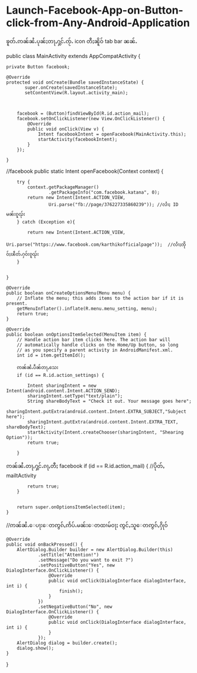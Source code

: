 # Launch-Facebook-App-on-Button-click-from-Any-Android-Application

ၶူတ်ႉဢၼ်ၼႆႉပုၼ်ႈတႃႇႁွင်ႉၸႂ်ႉ icon တီႈၼိူဝ် tab bar ၼၼ်ႉ  

public class MainActivity extends AppCompatActivity {

    
    private Button facebook;

    @Override
    protected void onCreate(Bundle savedInstanceState) {
           super.onCreate(savedInstanceState);
           setContentView(R.layout.activity_main);

     

        facebook = (Button)findViewById(R.id.action_mail);
        facebook.setOnClickListener(new View.OnClickListener() {
            @Override
            public void onClick(View v) {
                Intent facebookIntent = openFacebook(MainActivity.this);
                startActivity(facebookIntent);
            }
        });

    }


//facebook
    public static Intent openFacebook(Context context) {

        try {
            context.getPackageManager()
                    .getPackageInfo("com.facebook.katana", 0);
            return new Intent(Intent.ACTION_VIEW,
                    Uri.parse("fb://page/376227335860239")); //လႆၢႈ ID မၼ်းၵူၺ်း
        } catch (Exception e){

            return new Intent(Intent.ACTION_VIEW,
                    Uri.parse("https://www.facebook.com/karthikofficialpage"));  //လႆၢႈၸိုဝ်ႈၽဵတ်ႉႁဝ်းၵူၺ်း
        }


    }

    @Override
    public boolean onCreateOptionsMenu(Menu menu) {
        // Inflate the menu; this adds items to the action bar if it is present.
        getMenuInflater().inflate(R.menu.menu_setting, menu);
        return true;
    }

    @Override
    public boolean onOptionsItemSelected(MenuItem item) {
        // Handle action bar item clicks here. The action bar will
        // automatically handle clicks on the Home/Up button, so long
        // as you specify a parent activity in AndroidManifest.xml.
        int id = item.getItemId();
        
        ဢၼ်ၼႆႉပဵၼ်တႃႇသေး
        if (id == R.id.action_settings) {

            Intent sharingIntent = new Intent(android.content.Intent.ACTION_SEND);
            sharingIntent.setType("text/plain");
            String shareBodyText = "Check it out. Your message goes here";
            sharingIntent.putExtra(android.content.Intent.EXTRA_SUBJECT,"Subject here");
            sharingIntent.putExtra(android.content.Intent.EXTRA_TEXT, shareBodyText);
            startActivity(Intent.createChooser(sharingIntent, "Shearing Option"));
            return true;

        }
        
ဢၼ်ၼႆႉတႃႇႁွင်ႉၵႃႇတီႈ facebook
        if (id == R.id.action_mail) {
            //ပိုတ်ႇ mailtActivity

            return true;
        }

       
        return super.onOptionsItemSelected(item);
    }

  


//ဢၼ်ၼႆႉေပႃးေတဢွၵ်ႇဢႅပ်ႉမၼ်းေတထၢမ်ဝႃႈ ၸွင်ႇသူေတဢွၵ်ႇႁိုဝ်

    @Override
    public void onBackPressed() {
        AlertDialog.Builder builder = new AlertDialog.Builder(this)
                .setTitle("Attention!")
                .setMessage("Do you want to exit ?")
                .setPositiveButton("Yes", new DialogInterface.OnClickListener() {
                    @Override
                    public void onClick(DialogInterface dialogInterface, int i) {
                        finish();
                    }
                })
                .setNegativeButton("No", new DialogInterface.OnClickListener() {
                    @Override
                    public void onClick(DialogInterface dialogInterface, int i) {
                    }
                });
        AlertDialog dialog = builder.create();
        dialog.show();
    }




}
